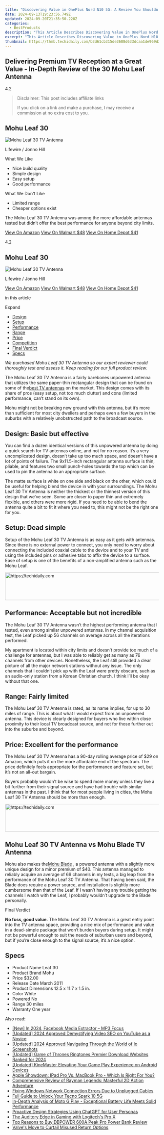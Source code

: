 ```yaml
---
title: "Discovering Value in OnePlus Nord N10 5G: A Review You Shouldn't Miss"
date: 2024-09-13T19:23:56.749Z
updated: 2024-09-20T21:35:50.228Z
categories:
  - BestProducts
description: "This Article Describes Discovering Value in OnePlus Nord N10 5G: A Review You Shouldn't Miss"
excerpt: "This Article Describes Discovering Value in OnePlus Nord N10 5G: A Review You Shouldn't Miss"
thumbnail: https://thmb.techidaily.com/b3d61cb315de3688d633dcaa1de969d34c57d2ef4835c89401c3246551696a45.png
---
```


## Delivering Premium TV Reception at a Great Value - In-Depth Review of the 30 Mohu Leaf Antenna

4.2

>  Disclaimer: This post includes affiliate links
>
>  If you click on a link and make a purchase, I may receive a commission at no extra cost to you.
>

## Mohu Leaf 30

![Mohu Leaf 30 TV Antenna](https://www.lifewire.com/thmb/AyUAqIhKcHESYKlEswC1pUtS1Po=/1000x1000/filters:no_upscale():max_bytes(150000):strip_icc():format(webp)/3LW4078201-Mohu_TVAntennas_Leaf_HeroSquare-364a530da97b4c23b31d8c10157c01f4.jpg)

Lifewire / Jonno Hill

 What We Like

* Nice build quality
* Simple design
* Easy setup
* Good performance

 What We Don't Like

* Limited range
* Cheaper options exist

 The Mohu Leaf 30 TV Antenna was among the more affordable antennas tested but didn’t offer the best performance for anyone beyond city limits.

[View On Amazon](https://www.amazon.com/Mohu-Television-Paper-thin-Performance-MH-110598/dp/B00HSMK580/?tag=lifewire-onsite-prod-20&ascsubtag=4843108%7Cnc1d14f8f39df4c2dac4b8d8ca33f9ac217%7CB00HSMK580) [View On Walmart $48](https://www.walmart.com/ip/Mohu-Leaf-30-Flat-30-Mile-Indoor-HDTV-Antenna/36126033) [View On Home Depot $41](https://www.homedepot.com/p/Mohu-Leaf-30-HDTV-Indoor-Antenna-MH-110583/205146429?slfpid=3)

4.2

## Mohu Leaf 30

![Mohu Leaf 30 TV Antenna](https://www.lifewire.com/thmb/xXK31GRLX2h6w0vFc9K2Ps_ufqk=/450x450/filters:no_upscale():max_bytes(150000):strip_icc():format(webp)/3LW4078201-Mohu_TVAntennas_Leaf_HeroSquare-364a530da97b4c23b31d8c10157c01f4.jpg)

Lifewire / Jonno Hill

[View On Amazon](https://www.amazon.com/Mohu-Television-Paper-thin-Performance-MH-110598/dp/B00HSMK580/?tag=lifewire-onsite-prod-20&ascsubtag=4843108%7Cnc1d14f8f39df4c2dac4b8d8ca33f9ac217%7CB00HSMK580) [View On Walmart $48](https://www.walmart.com/ip/Mohu-Leaf-30-Flat-30-Mile-Indoor-HDTV-Antenna/36126033) [View On Home Depot $41](https://www.homedepot.com/p/Mohu-Leaf-30-HDTV-Indoor-Antenna-MH-110583/205146429?slfpid=3)

 in this article

 Expand

* [Design](https://www.lifewire.com/#toc-design-basic-but-effective)
* [Setup](https://www.lifewire.com/#toc-setup-dead-simple)
* [Performance](https://www.lifewire.com/#toc-performance-acceptable-but-not-incredible)
* [Range](https://www.lifewire.com/#toc-range-fairly-limited)
* [Price](https://www.lifewire.com/#toc-price-excellent-for-the-performance)
* [Competition](https://www.lifewire.com/#toc-mohu-leaf-30-tv-antenna-vs-mohu-blade-tv-antenna)
* [Final Verdict](https://www.lifewire.com/#toc-final-verdict)
* [Specs](https://www.lifewire.com/#toc-full-spec)

 _We purchased Mohu Leaf 30 TV Antenna so our expert reviewer could thoroughly test and assess it. Keep reading for our full product review._

 The Mohu Leaf 30 TV Antenna is a fairly barebones unpowered antenna that utilizes the same paper-thin rectangular design that can be found on some of the[best TV antennas](https://www.lifewire.com/best-tv-antennas-to-buy-4078201) on the market. This design comes with its share of pros (easy setup, not too much clutter) and cons (limited performance, can’t stand on its own).

 Mohu might not be breaking new ground with this antenna, but it’s more than sufficient for most city dwellers and perhaps even a few buyers in the suburbs with a relatively unobstructed path to the broadcast source.

## **Design: Basic but effective**

 You can find a dozen identical versions of this unpowered antenna by doing a quick search for TV antennas online, and not for no reason. It’s a very uncomplicated design, doesn’t take up too much space, and doesn’t have a lot of points of failure. The 9x11.5-inch rectangular antenna surface is thin, pliable, and features two small punch-holes towards the top which can be used to pin the antenna to an appropriate surface.

 The matte surface is white on one side and black on the other, which could be useful for helping blend the device in with your surroundings. The Mohu Leaf 30 TV Antenna is neither the thickest or the thinnest version of this design that we’ve seen. Some are closer to paper thin and extremely flexible, and others were more rigid. If you need to be able to bend the antenna quite a bit to fit it where you need to, this might not be the right one for you.

## **Setup: Dead simple**

 Setup of the Mohu Leaf 30 TV Antenna is as easy as it gets with antennas. Since there is no external power to connect, you only need to worry about connecting the included coaxial cable to the device and to your TV and using the included pins or adhesive tabs to affix the device to a surface. Ease of setup is one of the benefits of a non-amplified antenna such as the Mohu Leaf.

<!-- affiliate ads begin -->
<a href="https://aligracehair.sjv.io/c/5597632/1975841/19272" target="_top" id="1975841">
  <img src="//a.impactradius-go.com/display-ad/19272-1975841" border="0" alt="https://techidaily.com" width="728" height="90"/>
</a>
<img height="0" width="0" src="https://aligracehair.sjv.io/i/5597632/1975841/19272" style="position:absolute;visibility:hidden;" border="0" />
<!-- affiliate ads end -->

## **Performance: Acceptable but not incredible**

 The Mohu Leaf 30 TV Antenna wasn’t the highest performing antenna that I tested, even among similar unpowered antennas. In my channel acquisition test, the Leaf picked up 56 channels on average across all the iterations performed.

 My apartment is located within city limits and doesn’t provide too much of a challenge for antennas, but I was able to reliably get as many as 76 channels from other devices. Nonetheless, the Leaf still provided a clear picture of all the major network stations without any issue. The only channels that I couldn’t pick up with the Leaf were pretty obscure, such as an audio-only station from a Korean Christian church. I think I’ll be okay without that one.

## **Range: Fairly limited**

 The Mohu Leaf 30 TV Antenna is rated, as its name implies, for up to 30 miles of range. This is about what I would expect from an unpowered antenna. This device is clearly designed for buyers who live within close proximity to their local TV broadcast source, and not for those further out into the suburbs and beyond.

## **Price: Excellent for the performance**

 The Mohu Leaf 30 TV Antenna has a 90-day rolling average price of $29 on Amazon, which puts it on the more affordable end of the spectrum. The price definitely feels appropriate for the performance and feature set, but it’s not an all-out bargain.

 Buyers probably wouldn’t be wise to spend more money unless they live a bit further from their signal source and have had trouble with similar antennas in the past. I think that for most people living in cities, the Mohu Leaf 30 TV Antenna should be more than enough.

<!-- affiliate ads begin -->
<a href="https://appsumo.8odi.net/c/5597632/2151856/7443" target="_top" id="2151856">
  <img src="//a.impactradius-go.com/display-ad/7443-2151856" border="0" alt="https://techidaily.com" width="728" height="90"/>
</a>
<img height="0" width="0" src="https://appsumo.8odi.net/i/5597632/2151856/7443" style="position:absolute;visibility:hidden;" border="0" />
<!-- affiliate ads end -->

## **Mohu Leaf 30 TV Antenna vs Mohu Blade TV Antenna**

 Mohu also makes the[Mohu Blade](https://www.lifewire.com/mohu-blade-tv-antenna-review-4843106) , a powered antenna with a slightly more unique design for a minor premium of $40\. This antenna managed to reliably acquire an average of 69 channels in my tests, a big leap from the performance of the Mohu Leaf 30 TV Antenna. That having been said, the Blade does require a power source, and installation is slightly more cumbersome than that of the Leaf. If I wasn’t having any trouble getting the channels I watch with the Leaf, I probably wouldn’t upgrade to the Blade personally.

 Final Verdict

**No fuss, good value.**
 The Mohu Leaf 30 TV Antenna is a great entry point into the TV antenna space, providing a nice mix of performance and value in a dead-simple package that won’t burden buyers during setup. It might not be powerful enough to suit the needs of suburban users and beyond, but if you’re close enough to the signal source, it’s a nice option.

## Specs

* Product Name  Leaf 30
* Product Brand  Mohu
* Price  $32.00
* Release Date  March 2011
* Product Dimensions  12.5 x 11.7 x 1.5 in.
* Color  White
* Powered  No
* Range  30 miles
* Warranty  One year

<ins class="adsbygoogle"
     style="display:block"
     data-ad-format="autorelaxed"
     data-ad-client="ca-pub-7571918770474297"
     data-ad-slot="1223367746"></ins>

<ins class="adsbygoogle"
     style="display:block"
     data-ad-client="ca-pub-7571918770474297"
     data-ad-slot="8358498916"
     data-ad-format="auto"
     data-full-width-responsive="true"></ins>

<span class="atpl-alsoreadstyle">Also read:</span>
<div><ul>
<li><a href="https://facebook-video-content.techidaily.com/new-in-2024-facebook-media-extractor-mp3-focus/"><u>[New] In 2024, Facebook Media Extractor – MP3 Focus</u></a></li>
<li><a href="https://facebook-record-videos.techidaily.com/updated-2024-approved-demystifying-video-seo-on-youtube-as-a-novice/"><u>[Updated] 2024 Approved Demystifying Video SEO on YouTube as a Novice</u></a></li>
<li><a href="https://screen-activity-recording.techidaily.com/updated-2024-approved-navigating-through-the-world-of-io-screenshots/"><u>[Updated] 2024 Approved Navigating Through the World of Io Screenshots</u></a></li>
<li><a href="https://fox-info.techidaily.com/updated-game-of-thrones-ringtones-premier-download-websites-ranked-for-2024/"><u>[Updated] Game of Thrones Ringtones Premier Download Websites Ranked for 2024</u></a></li>
<li><a href="https://extra-guidance.techidaily.com/updated-kinemaster-elevating-your-game-play-experience-on-android-devices/"><u>[Updated] KineMaster Elevating Your Game Play Experience on Android Devices</u></a></li>
<li><a href="https://buynow-info.techidaily.com/apple-showdown-ipad-pro-vs-macbook-pro-which-is-right-for-you/"><u>Apple Showdown: IPad Pro Vs. MacBook Pro - Which Is Right For You?</u></a></li>
<li><a href="https://buynow-info.techidaily.com/comprehensive-review-of-rayman-legends-masterful-2d-action-adventure/"><u>Comprehensive Review of Rayman Legends: Masterful 2D Action Adventure</u></a></li>
<li><a href="https://common-error.techidaily.com/fixing-windows-network-connection-errors-due-to-unplugged-cables/"><u>Fixing Windows Network Connection Errors Due to Unplugged Cables</u></a></li>
<li><a href="https://unlock-android.techidaily.com/full-guide-to-unlock-your-tecno-spark-10-5g-by-drfone-android/"><u>Full Guide to Unlock Your Tecno Spark 10 5G</u></a></li>
<li><a href="https://buynow-info.techidaily.com/in-depth-analysis-of-moto-g-play-exceptional-battery-life-meets-solid-performance/"><u>In-Depth Analysis of Moto G Play - Exceptional Battery Life Meets Solid Performance</u></a></li>
<li><a href="https://tech-haven.techidaily.com/proactive-design-strategies-using-chatgpt-for-user-personas/"><u>Proactive Design Strategies Using ChatGPT for User Personas</u></a></li>
<li><a href="https://buynow-info.techidaily.com/the-auditory-edge-in-gaming-with-logitechs-pro-x/"><u>The Auditory Edge in Gaming with Logitech's Pro X</u></a></li>
<li><a href="https://buynow-info.techidaily.com/top-reasons-to-buy-dbpower-600a-peak-pro-power-bank-review/"><u>Top Reasons to Buy DBPOWER 600A Peak Pro Power Bank Review</u></a></li>
<li><a href="https://games-able.techidaily.com/valves-move-to-curtail-misused-return-options/"><u>Valve's Move to Curtail Misused Return Options</u></a></li>
</ul></div>

